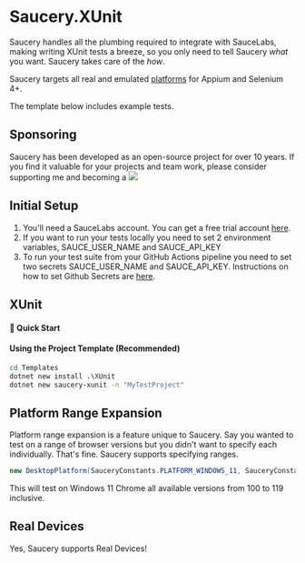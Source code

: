 ﻿# Saucery.XUnit

Saucery handles all the plumbing required to integrate with SauceLabs, making writing XUnit tests a breeze, so you only need to tell Saucery *what* you want. Saucery takes care of the *how*.

Saucery targets all real and emulated [platforms](https://saucelabs.com/products/platform-configurator) for Appium and Selenium 4+.

The template below includes example tests.

## Sponsoring
Saucery has been developed as an open-source project for over <!--YEARS-->10<!--ENDYEARS--> years. If you find it valuable for your projects and team work, please consider supporting me and becoming a  [![](https://img.shields.io/static/v1?label=Sponsor&message=%E2%9D%A4&logo=GitHub&color=%23fe8e86)](https://github.com/sponsors/Sauceforge)

## Initial Setup

1. You'll need a SauceLabs account. You can get a free trial account [here](https://saucelabs.com/sign-up).
1. If you want to run your tests locally you need to set 2 environment variables, SAUCE_USER_NAME and SAUCE_API_KEY
1. To run your test suite from your GitHub Actions pipeline you need to set two secrets SAUCE_USER_NAME and SAUCE_API_KEY. Instructions on how to set Github Secrets are [here](https://docs.github.com/en/actions/security-guides/using-secrets-in-github-actions#creating-secrets-for-a-repository).

## XUnit

#### 🏁 Quick Start

#### Using the Project Template (Recommended)
```bash
cd Templates
dotnet new install .\XUnit
dotnet new saucery-xunit -n "MyTestProject"
```

## Platform Range Expansion

Platform range expansion is a feature unique to Saucery. Say you wanted to test on a range of browser versions but you didn't want to specify each individually. That's fine. Saucery supports specifying ranges.

```csharp
new DesktopPlatform(SauceryConstants.PLATFORM_WINDOWS_11, SauceryConstants.BROWSER_CHROME, "100->119")
```

This will test on Windows 11 Chrome all available versions from 100 to 119 inclusive.

## Real Devices

Yes, Saucery supports Real Devices!